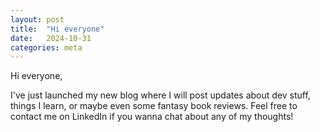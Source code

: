 ```yaml
---
layout: post
title:  "Hi everyone"
date:   2024-10-31
categories: meta
---
```


Hi everyone,

I've just launched my new blog where I will post updates about dev stuff, things I learn, or maybe even some fantasy book reviews.
Feel free to contact me on LinkedIn if you wanna chat about any of my thoughts!